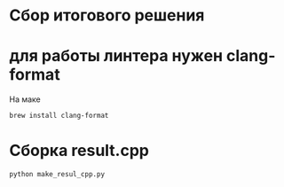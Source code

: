 # Сбор итогового решения
# для работы линтера нужен clang-format
На маке 
```
brew install clang-format
```
# Сборка result.cpp
```
python make_resul_cpp.py
```